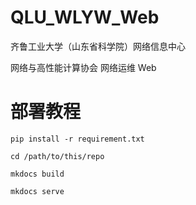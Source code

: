 # QLU_WLYW_Web

齐鲁工业大学（山东省科学院）网络信息中心

网络与高性能计算协会 网络运维 Web

# 部署教程

`pip install -r requirement.txt`

`cd /path/to/this/repo`

`mkdocs build`

`mkdocs serve`
